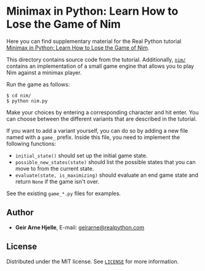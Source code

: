 # Minimax in Python: Learn How to Lose the Game of Nim

Here you can find supplementary material for the Real Python tutorial [Minimax in Python: Learn How to Lose the Game of Nim](https://realpython.com/python-minimax-nim/).

This directory contains source code from the tutorial. Additionally, [`nim/`](nim/) contains an implementation of a small game engine that allows you to play Nim against a minimax player.

Run the game as follows:

```console
$ cd nim/
$ python nim.py
```

Make your choices by entering a corresponding character and hit enter. You can choose between the different variants that are described in the tutorial.

If you want to add a variant yourself, you can do so by adding a new file named with a `game_` prefix. Inside this file, you need to implement the following functions:

- `initial_state()` should set up the initial game state.
- `possible_new_states(state)` should list the possible states that you can move to from the current state.
- `evaluate(state, is_maximizing)` should evaluate an end game state and return `None` if the game isn't over.

See the existing `game_*.py` files for examples.

## Author

- **Geir Arne Hjelle**, E-mail: [geirarne@realpython.com](geirarne@realpython.com)

## License

Distributed under the MIT license. See [`LICENSE`](../LICENSE) for more information.
